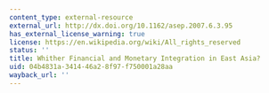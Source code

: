 ```yaml
---
content_type: external-resource
external_url: http://dx.doi.org/10.1162/asep.2007.6.3.95
has_external_license_warning: true
license: https://en.wikipedia.org/wiki/All_rights_reserved
status: ''
title: Whither Financial and Monetary Integration in East Asia?
uid: 04b4831a-3414-46a2-8f97-f750001a28aa
wayback_url: ''
---
```

